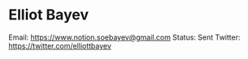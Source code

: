 # Elliot Bayev

Email: https://www.notion.soebayev@gmail.com
Status: Sent
Twitter: https://twitter.com/elliottbayev